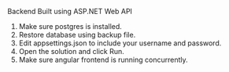 Backend Built using ASP.NET Web API
1) Make sure postgres is installed.
2) Restore database using backup file.
3) Edit appsettings.json to include your username and password.
4) Open the solution and click Run.
5) Make sure angular frontend is running concurrently. 
